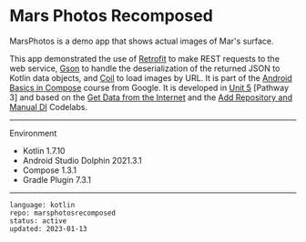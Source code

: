 # Mars Photos Recomposed

MarsPhotos is a demo app that shows actual images of Mar's surface.

This app demonstrated the use of [Retrofit] to make REST requests to the web service, [Gson] to handle the deserialization of the returned JSON to Kotlin data objects, and [Coil] to load images by URL. It is part of the [Android Basics in Compose] course from Google. It is developed in [Unit 5] [Pathway 3] and based on the [Get Data from the Internet] and the [Add Repository and Manual DI] Codelabs. 

[Retrofit]: https://square.github.io/retrofit/
[Gson]: https://github.com/google/gson
[Coil]: https://coil-kt.github.io/coil/
[Android Basics in Compose]: https://developer.android.com/courses/android-basics-compose/course
[Unit 5]: https://developer.android.com/courses/android-basics-compose/unit-5
[Pathway 1]: https://developer.android.com/courses/pathways/android-basics-compose-unit-5-pathway-1
[Get Data from the Internet]: https://developer.android.com/codelabs/basic-android-kotlin-compose-getting-data-internet
[Add Repository and Manual DI]: https://developer.android.com/codelabs/basic-android-kotlin-compose-add-repository

---

Environment

- Kotlin 1.7.10
- Android Studio Dolphin 2021.3.1
- Compose 1.3.1
- Gradle Plugin 7.3.1

---

```
language: kotlin
repo: marsphotosrecomposed
status: active
updated: 2023-01-13
```

